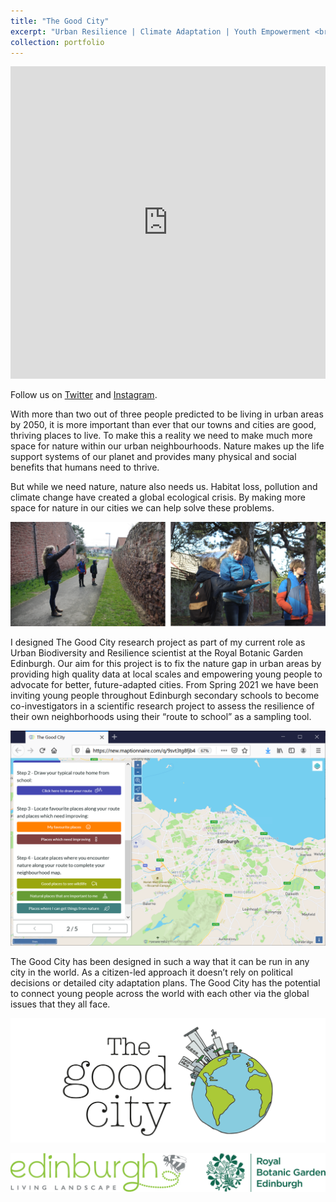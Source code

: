 ```yaml
---
title: "The Good City"
excerpt: "Urban Resilience | Climate Adaptation | Youth Empowerment <br/><img src='/images/thegoodcityleft.png'>"
collection: portfolio
---
```



<iframe width="760px" height="500px" src="https://sway.office.com/s/L3a6QVLKGKbNNjnH/embed" frameborder="0" marginheight="0" marginwidth="0" max-width="100%" sandbox="allow-forms allow-modals allow-orientation-lock allow-popups allow-same-origin allow-scripts" scrolling="no" style="border: none; max-width: 100%; max-height: 100vh" allowfullscreen mozallowfullscreen msallowfullscreen webkitallowfullscreen></iframe>



Follow us on [Twitter](https://twitter.com/_TheGoodCity) and [Instagram](https://www.instagram.com/_thegoodcity/).

With more than two out of three people predicted to be living in urban areas by 2050, it is more important than ever that our towns and cities are good, thriving places to live. To make this a reality we need to make much more space for nature within our urban neighbourhoods. Nature makes up the life support systems of our planet and provides many physical and social benefits that humans need to thrive. 

But while we need nature, nature also needs us. Habitat loss, pollution and climate change have created a global ecological crisis. By making more space for nature in our cities we can help solve these problems. 

![alt text](/images/GoodCityMapping2.png "Dr Emma Bush talking with young people about urban biodiversity (c) Emma Bush =125x")

I designed The Good City research project as part of my current role as Urban Biodiversity and Resilience scientist at the Royal Botanic Garden Edinburgh. Our aim for this project is to fix the nature gap in urban areas by providing high quality data at local scales and empowering young people to advocate for better, future-adapted cities. From Spring 2021 we have been inviting young people throughout Edinburgh secondary schools to become co-investigators in a scientific research project to assess the resilience of their own neighborhoods using their “route to school” as a sampling tool. 

![alt text](/images/Survey_screenshot.PNG "Mapping activity as core task in online survey (c) Emma Bush =125x")

The Good City has been designed in such a way that it can be run in any city in the world. As a citizen-led approach it doesn’t rely on political decisions or detailed city adaptation plans. The Good City has the potential to connect young people across the world with each other via the global issues that they all face.

![alt text](/images/thegoodcitycentralised.png "The Good City (c) Emma Bush =125x")

![alt text](/images/ELL_RBGE.png)

